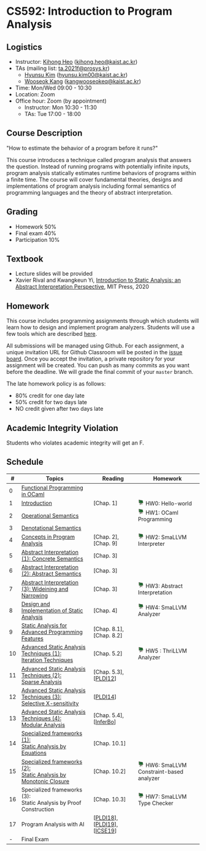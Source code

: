 # CS592: Introduction to Program Analysis

## Logistics
- Instructor: [Kihong Heo](https://kihongheo.kaist.ac.kr) (kihong.heo@kaist.ac.kr)
- TAs (mailing list: ta.2021f@prosys.kr)
  - [Hyunsu Kim](https://prosys.kaist.ac.kr/home/hyunsukim) (hyunsu.kim00@kaist.ac.kr)
  - [Wooseok Kang](https://prosys.kaist.ac.kr/home/wooseokkang) (kangwooseokeq@kaist.ac.kr)
- Time: Mon/Wed 09:00 - 10:30
- Location: Zoom
- Office hour: Zoom (by appointment)
  - Instructor: Mon 10:30 - 11:30
  - TAs: Tue 17:00 - 18:00


## Course Description
"How to estimate the behavior of a program before it runs?"

This course introduces a technique called program analysis that answers the question.
Instead of running programs with potentially infinite inputs, program analysis statically estimates runtime behaviors of programs within a finite time.
The course will cover fundamental theories, designs and implementations of program analysis including formal semantics of programming languages and
the theory of abstract interpretation.

## Grading
- Homework 50%
- Final exam 40%
- Participation 10%

## Textbook
- Lecture slides will be provided
- Xavier Rival and Kwangkeun Yi, [Introduction to Static Analysis: an Abstract Interpretation Perspective](https://mitpress.mit.edu/books/introduction-static-analysis), MIT Press, 2020

## Homework
This course includes programming assignments through which students will learn how to design
and implement program analyzers.
Students will use a few tools which are described [here](TOOL.md).

All submissions will be managed using Github.
For each assignment, a unique invitation URL for Github Classroom will be posted in the [issue board](../../issues).
Once you accept the invitation, a private repository for your assignment will be created.
You can push as many commits as you want before the deadline. We will grade the final commit of your `master` branch.

The late homework policy is as follows:
- 80% credit for one day late
- 50% credit for two days late
- NO credit given after two days late

## Academic Integrity Violation
Students who violates academic integrity will get an F.

## Schedule
|#|Topics|Reading|Homework|
|-|------|-------|--------|
|0|[Functional Programming in OCaml](slides/lecture0.pdf)||
|1|[Introduction](slides/lecture1.pdf)|[Chap. 1]|<img src="icons/github-classroom.png" width="16" /> HW0: Hello-world|
|2|[Operational Semantics](slides/lecture2.pdf)||<img src="icons/github-classroom.png" width="16" /> HW1: OCaml Programming|
|3|[Denotational Semantics](slides/lecture3.pdf)|||
|4|[Concepts in Program Analysis](slides/lecture4.pdf)|[Chap. 2], [Chap. 9]|<img src="icons/github-classroom.png" width="16" /> HW2: SmaLLVM Interpreter|
|5|[Abstract Interpretation (1): Concrete Semantics](slides/lecture5.pdf)|[Chap. 3]|
|6|[Abstract Interpretation (2): Abstract Semantics](slides/lecture6.pdf)|[Chap. 3]|
|7|[Abstract Interpretation (3): Wideining and Narrowing](slides/lecture7.pdf)|[Chap. 3]|<img src="icons/github-classroom.png" width="16" /> HW3: Abstract Interpretation|
|8|[Design and Implementation of Static Analysis](slides/lecture8.pdf)|[Chap. 4]|<img src="icons/github-classroom.png" width="16" /> HW4: SmaLLVM Analyzer|
|9|[Static Analysis for Advanced Programming Features](slides/lecture9.pdf)|[Chap. 8.1], [Chap. 8.2]||
|10|[Advanced Static Analysis Techniques (1):<br>Iteration Techniques](slides/lecture10.pdf)|[Chap. 5.2]|<img src="icons/github-classroom.png" width="16" /> HW5 : ThriLLVM Analyzer|
|11|[Advanced Static Analysis Techniques (2):<br>Sparse Analysis](slides/lecture11.pdf)|[Chap. 5.3], [[PLDI12](https://dl.acm.org/doi/abs/10.1145/2254064.2254092)]|
|12|[Advanced Static Analysis Techniques (3):<br>Selective X-sensitivity](slides/lecture12.pdf)|[[PLDI14](https://dl.acm.org/doi/10.1145/2594291.2594318)]||
|13|[Advanced Static Analysis Techniques (4):<br>Modular Analysis](slides/lecture13.pdf)|[Chap. 5.4], [[InferBo](https://research.fb.com/blog/2017/02/inferbo-infer-based-buffer-overrun-analyzer/)]|
|14|[Specialized frameworks (1):<br>Static Analysis by Equations](slides/lecture14.pdf)|[Chap. 10.1]||
|15|[Specialized frameworks (2):<br>Static Analysis by Monotonic Closure](slides/lecture15.pdf)|[Chap. 10.2]|<img src="icons/github-classroom.png" width="16" /> HW6: SmaLLVM Constraint-based analyzer|
|16|Specialized frameworks (3):<br>Static Analysis by Proof Construction|[Chap. 10.3]|<img src="icons/github-classroom.png" width="16" /> HW7: SmaLLVM Type Checker|
|17|Program Analysis with AI|[[PLDI18](https://dl.acm.org/doi/10.1145/3192366.3192417)], [[PLDI19](https://dl.acm.org/doi/10.1145/3314221.3314616)], [[ICSE19](https://dl.acm.org/doi/10.1109/ICSE.2019.00027)]|
|-|Final Exam||
